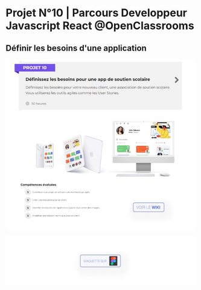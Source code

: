 # Projet N°10 | Parcours Developpeur Javascript React @OpenClassrooms

## Définir les besoins d'une application 


[![more info button](https://github.com/antoineThomasCode/AntoineThomas_P10_20031022/blob/main/images/home-read-me-clickable.jpg)](https://github.com/antoineThomasCode/AntoineThomas_P10_20031022/wiki/)

[![more info button](https://github.com/antoineThomasCode/AntoineThomas_P10_20031022/blob/main/images/figma-btn.jpg)](https://www.figma.com/file/eLzWH3RxBrgZu7C0UXSgaI/Learn%40Home?node-id=0%3A1)

